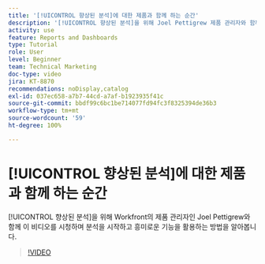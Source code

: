 ```yaml
---
title: '[!UICONTROL 향상된 분석]에 대한 제품과 함께 하는 순간'
description: '[!UICONTROL 향상된 분석]을 위해 Joel Pettigrew 제품 관리자와 함께 분석을 시작하고 흥미로운 기능을 활용하는 방법에 대해 알아봅니다.'
activity: use
feature: Reports and Dashboards
type: Tutorial
role: User
level: Beginner
team: Technical Marketing
doc-type: video
jira: KT-8870
recommendations: noDisplay,catalog
exl-id: 037ec658-a7b7-44cd-a7af-b1923935f41c
source-git-commit: bbdf99c6bc1be714077fd94fc3f8325394de36b3
workflow-type: tm+mt
source-wordcount: '59'
ht-degree: 100%

---
```


# [!UICONTROL 향상된 분석]에 대한 제품과 함께 하는 순간

[!UICONTROL 향상된 분석]을 위해 Workfront의 제품 관리자인 Joel Pettigrew와 함께 이 비디오를 시청하며 분석을 시작하고 흥미로운 기능을 활용하는 방법을 알아봅니다.

>[!VIDEO](https://video.tv.adobe.com/v/3422288/?quality=12&learn=on&enablevpops=1&captions=kor)
